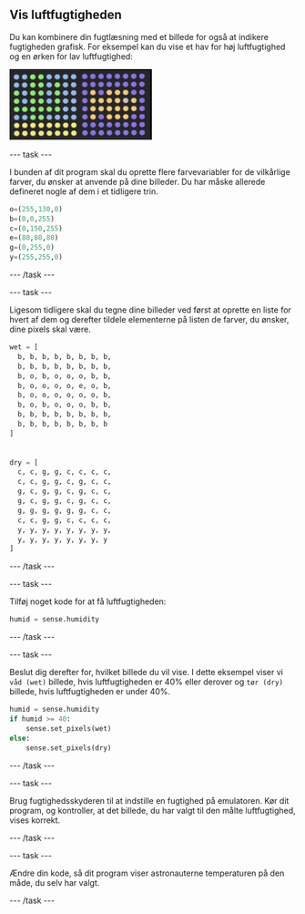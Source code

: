 ## Vis luftfugtigheden

Du kan kombinere din fugtlæsning med et billede for også at indikere fugtigheden grafisk. For eksempel kan du vise et hav for høj luftfugtighed og en ørken for lav luftfugtighed:

![Våd og tør](images/wet-dry.png)

\--- task \---

I bunden af dit program skal du oprette flere farvevariabler for de vilkårlige farver, du ønsker at anvende på dine billeder. Du har måske allerede defineret nogle af dem i et tidligere trin.

```python
o=(255,130,0)
b=(0,0,255)
c=(0,150,255)
e=(80,80,80)
g=(0,255,0)
y=(255,255,0)
```

\--- /task \---

\--- task \---

Ligesom tidligere skal du tegne dine billeder ved først at oprette en liste for hvert af dem og derefter tildele elementerne på listen de farver, du ønsker, dine pixels skal være.

```python
wet = [
  b, b, b, b, b, b, b, b,
  b, b, b, b, b, b, b, b,
  b, o, b, o, o, o, b, b,
  b, o, o, o, o, e, o, b,
  b, o, o, o, o, o, o, b,
  b, o, b, o, o, o, b, b,
  b, b, b, b, b, b, b, b,
  b, b, b, b, b, b, b, b
]


dry = [
  c, c, g, g, c, c, c, c,
  c, c, g, g, c, g, c, c,
  g, c, g, g, c, g, c, c,
  g, c, g, g, c, g, c, c,
  g, g, g, g, g, g, c, c,
  c, c, g, g, c, c, c, c,
  y, y, y, y, y, y, y, y,
  y, y, y, y, y, y, y, y
]
```

\--- /task \---

\--- task \---

Tilføj noget kode for at få luftfugtigheden:

```python
humid = sense.humidity
```

\--- /task \---

\--- task \---

Beslut dig derefter for, hvilket billede du vil vise. I dette eksempel viser vi `våd (wet)` billede, hvis luftfugtigheden er 40% eller derover og `tør (dry)` billede, hvis luftfugtigheden er under 40%.

```python
humid = sense.humidity
if humid >= 40:
    sense.set_pixels(wet)
else:
    sense.set_pixels(dry)
```

\--- /task \---

\--- task \---

Brug fugtighedsskyderen til at indstille en fugtighed på emulatoren. Kør dit program, og kontroller, at det billede, du har valgt til den målte luftfugtighed, vises korrekt.

\--- /task \---

\--- task \---

Ændre din kode, så dit program viser astronauterne temperaturen på den måde, du selv har valgt.

\--- /task \---